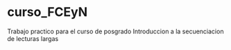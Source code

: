 # curso_FCEyN
Trabajo practico para el curso de posgrado Introduccion a la secuenciacion de lecturas largas
